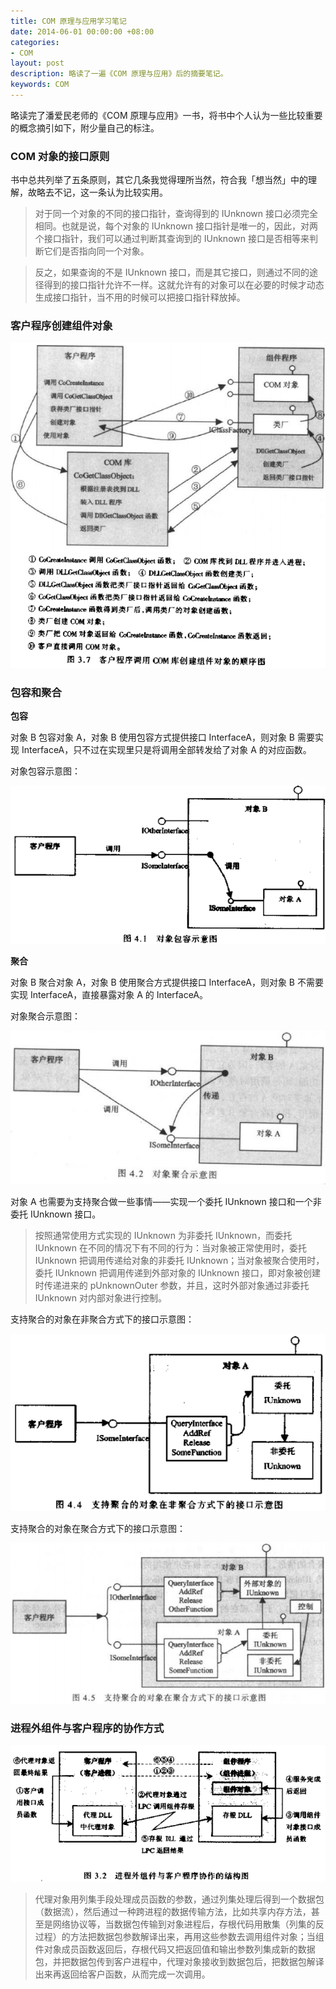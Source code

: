 ```yaml
---
title: COM 原理与应用学习笔记
date: 2014-06-01 00:00:00 +08:00
categories:
- COM
layout: post
description: 略读了一遍《COM 原理与应用》后的摘要笔记。
keywords: COM
---
```


略读完了潘爱民老师的《COM 原理与应用》一书，将书中个人认为一些比较重要的概念摘引如下，附少量自己的标注。

### COM 对象的接口原则

书中总共列举了五条原则，其它几条我觉得理所当然，符合我「想当然」中的理解，故略去不记，这一条认为比较实用。

> 对于同一个对象的不同的接口指针，查询得到的 IUnknown 接口必须完全相同。也就是说，每个对象的 IUnknown 接口指针是唯一的，因此，对两个接口指针，我们可以通过判断其查询到的 IUnknown 接口是否相等来判断它们是否指向同一个对象。

> 反之，如果查询的不是 IUnknown 接口，而是其它接口，则通过不同的途径得到的接口指针允许不一样。这就允许有的对象可以在必要的时候才动态生成接口指针，当不用的时候可以把接口指针释放掉。

### 客户程序创建组件对象

![客户程序调用 COM 库创建组件对象的顺序图](/images/posts/com/clientcallcom.png)

### 包容和聚合

**包容**

对象 B 包容对象 A，对象 B 使用包容方式提供接口 InterfaceA，则对象 B 需要实现 InterfaceA，只不过在实现里只是将调用全部转发给了对象 A 的对应函数。

对象包容示意图：

![对象包容示意图](/images/posts/com/contain.png)

**聚合**

对象 B 聚合对象 A，对象 B 使用聚合方式提供接口 InterfaceA，则对象 B 不需要实现 InterfaceA，直接暴露对象 A 的 InterfaceA。

对象聚合示意图：

![对象聚合示意图](/images/posts/com/polymerize.png)

对象 A 也需要为支持聚合做一些事情——实现一个委托 IUnknown 接口和一个非委托 IUnknown 接口。

> 按照通常使用方式实现的 IUnknown 为非委托 IUnknown，而委托 IUnknown 在不同的情况下有不同的行为：当对象被正常使用时，委托 IUnknown 把调用传递给对象的非委托 IUnknown；当对象被聚合使用时，委托 IUnknown 把调用传递到外部对象的 IUnknown 接口，即对象被创建时传递进来的 pUnknownOuter 参数，并且，这时外部对象通过非委托 IUnknown 对内部对象进行控制。

支持聚合的对象在非聚合方式下的接口示意图：

![支持聚合的对象在非聚合方式下的接口示意图](/images/posts/com/polynormal.png)

支持聚合的对象在聚合方式下的接口示意图：

![支持聚合的对象在聚合方式下的接口示意图](/images/posts/com/polypoly.png)

### 进程外组件与客户程序的协作方式

![进程外组件与客户程序协作的结构图](/images/posts/com/outprocess.png)

> 代理对象用列集手段处理成员函数的参数，通过列集处理后得到一个数据包（数据流），然后通过一种跨进程的数据传输方法，比如共享内存方法，甚至是网络协议等，当数据包传输到对象进程后，存根代码用散集（列集的反过程）的方法把数据包参数解译出来，再用这些参数去调用组件对象；当组件对象成员函数返回后，存根代码又把返回值和输出参数列集成新的数据包，并把数据包传到客户进程中，代理对象接收到数据包后，把数据包解译出来再返回给客户函数，从而完成一次调用。
